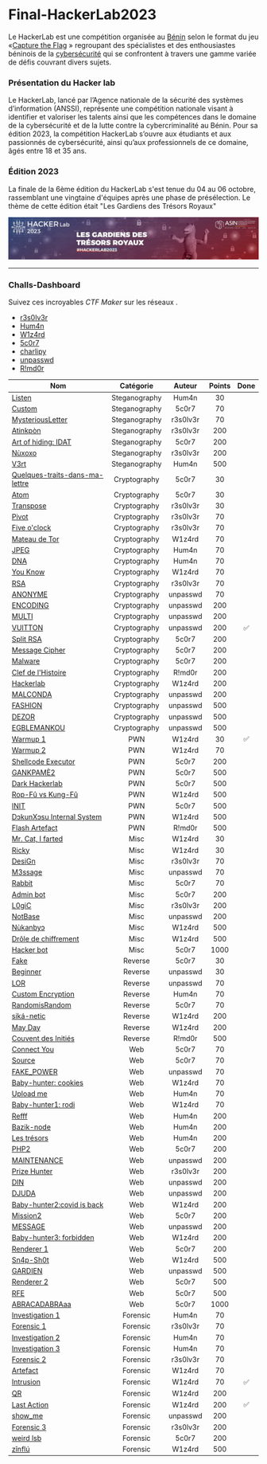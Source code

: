 # Final-HackerLab2023

Le HackerLab est une compétition organisée au [Bénin](https://fr.wikipedia.org/wiki/B%C3%A9nin)  selon le format du jeu «[Capture the Flag](https://fr.wikipedia.org/wiki/Wargame_(hacking)) » regroupant des spécialistes et des enthousiastes béninois de la [cybersécurité](https://fr.wikipedia.org/wiki/Cybers%C3%A9curit%C3%A9)  qui se confrontent à travers une gamme variée de défis couvrant divers sujets. 

### Présentation du Hacker lab
Le HackerLab, lancé par l’Agence nationale de la sécurité des systèmes d’information (ANSSI), représente une compétition nationale visant à identifier et valoriser les talents ainsi que les compétences dans le domaine de la cybersécurité et de la lutte contre la cybercriminalité au Bénin. Pour sa édition 2023, la compétition HackerLab s’ouvre aux étudiants et aux passionnés de cybersécurité, ainsi qu’aux professionnels de ce domaine, âgés entre 18 et 35 ans. 

### Édition 2023
La finale de la 6ème édition du HackerLab s'est tenue du 04 au 06 octobre, rassemblant une vingtaine d'équipes après une phase de présélection. Le thème de cette édition était "Les Gardiens des Trésors Royaux"

![HackerLab](Images/asinbenin_cover.jpeg)

-------------------------------------------------------------------
### Challs-Dashboard

Suivez ces incroyables *CTF Maker* sur   les réseaux . 

- [r3s0lv3r](https://www.linkedin.com/in/d%C3%A9bora-codjia-94417821b/?utm_source=share&utm_campaign=share_via&utm_content=profile&utm_medium=android_app)
- [Hum4n](https://www.linkedin.com/in/hored-sossou-70792b114/) 
- [W1z4rd](https://www.linkedin.com/in/emmanuel-hemadou-902725190/)
- [5c0r7](https://www.linkedin.com/in/adonishomevo) 
- [charlipy](https://www.linkedin.com/in/agossou-eliphele-charli/) 
- [unpasswd](https://www.linkedin.com/in/arafat-lassissi-1883aa215/) 
- [R!md0r](https://www.linkedin.com/in/aristide-sossou-9b315a127/)

| Nom                                                              | Catégorie     | Auteur     | Points | Done   |
|------------------------------------------------------------------|:-------------:|:----------:|:------:|:------:|
| [Listen](./Steganography/Listen.md)                                    | Steganography          | Hum4n   | 30     |
| [Custom](./Steganography/Custom.md)                                            | Steganography          | 5c0r7   | 70     |
| [MysteriousLetter](./Steganography/MysteriousLetter.md)                                    | Steganography        | r3s0lv3r   | 70     |
| [Atinkpòn](./Steganography/Atinkpòn.md)                                        | Steganography        | r3s0lv3r   | 200     |
| [Art of hiding: IDAT](./Steganography/Art-of-hiding-IDAT.md)                              | Steganography        | 5c0r7   | 200     |
| [Nùxoxo](./Steganography/Nùxoxo.md)                              | Steganography        | r3s0lv3r    | 200     |
| [V3rt](./Steganography/V3rt)                                    | Steganography        | Hum4n | 500    |
| [Quelques-traits-dans-ma-lettre](Cryptography/Quelques-traits-dans-ma-lettre.md)                                        | Cryptography        | 5c0r7 | 30    |
| [Atom](./Cryptography/Atom.md)                                     |Cryptography      | 5c0r7   | 30     |
| [Transpose](./Cryptography/Transpose.md)                       |Cryptography      | r3s0lv3r      | 30     |
| [Pivot](./Cryptography/Pivot.md)                               | Cryptography     | r3s0lv3r   | 70     |
| [Five o'clock](./Cryptography/Five-o'clock.md)                       | Cryptography     |r3s0lv3r       | 70     |
| [Mateau de Tor](./Cryptography/Mateau-de-Tor.md)                       | Cryptography     | W1z4rd      | 70    |
| [JPEG](./Cryptography/JPEG.md)               | Cryptography     | Hum4n      | 70    |
| [DNA](./Cryptography/DNA.md)               | Cryptography     |  Hum4n     | 70    |
| [You Know](./Cryptography/You-Know.md)               | Cryptography     | W1z4rd      | 70    |
| [RSA](./Cryptography/RSA.md)                                             |  Cryptography        | r3s0lv3r   | 70      |
| [ANONYME](./Cryptography/ANONYME.md)                                       | Cryptography         | unpasswd     | 70     |
| [ENCODING](./Cryptography/ENCODING.md)                 | Cryptography         | unpasswd      | 200     |
| [MULTI](./Cryptography/MULTI.md)                                   | Cryptography         |unpasswd      | 200    |
| [VUITTON](./Cryptography/VUITTON.md)                                         | Cryptography           | unpasswd   | 200     | ✅|
| [Split RSA](./Cryptography/Split-RSA.md)                                           | Cryptography           | 5c0r7     | 200    |
| [Message Cipher](./Cryptography/Message-Cipher.md)                                     | Cryptography           | 5c0r7   | 200    |
| [Malware](./Cryptography/Malware.md)                           | Cryptography           | 5c0r7     | 200    |
| [Clef de l'Histoire](./Cryptography/Clef-de-l'Histoire.md)                          | Cryptography           | R!md0r     | 200    |
| [Hackerlab](./Cryptography/Hackerlab.md)                   | Cryptography           | W1z4rd     | 200    |
| [MALCONDA](./Cryptography/MALCONDA.md)                 | Cryptography       | unpasswd      | 200    |
| [FASHION](./Cryptography/FASHION.md)                                         |Cryptography        | unpasswd   | 500    |
| [DEZOR](./Cryptography/DEZOR.md)                    | Cryptography       | unpasswd     | 500    |
| [EGBLEMANKOU](./Cryptography/EGBLEMANKOU.md)                                         |Cryptography       | unpasswd    | 500    |
| [Warmup 1](./PWN/Warmup-1.md)                           | PWN       |  W1z4rd    | 30    | ✅|
| [Warmup 2](./PWN/Warmup-2.md)                                  | PWN      |W1z4rd      | 70     |
| [Shellcode Executor](./PWN/Shellcode-Executor.md)                                      | PWN      | 5c0r7   | 200     |
| [GANKPAMÈ2](./PWN/GANKPAMÈ2.md)                       | PWN | 5c0r7   | 500     |
| [Dark Hackerlab](./PWN/Dark-Hackerlab.md)  | PWN | 5c0r7       | 500     |
| [Rop-Fû vs Kung-Fû](./PWN/Rop-Fu-Vs-Kung-Fu.md)                   | PWN | W1z4rd       | 500     |
| [INIT](./PWN/INIT.md)   | PWN |  5c0r7      | 500    |
| [DɔkunXɔsu Internal System](./PWN/DɔkunXɔsu-Internal-System.md)              | PWN | W1z4rd       | 500    |
| [Flash Artefact](./PWN/Flash-Artefact.md)                                         | PWN           | R!md0r   | 500     |
| [Mr. Cat, I farted](./Misc/Mr.Cat,I-farted.md)                                     | Misc           | W1z4rd   | 30     |
| [Ricky](./Misc/Ricky.md)                                   | Misc           | W1z4rd     | 30     |
| [DesiGn](./Misc/DesiGn.md)                         | Misc           |  r3s0lv3r     | 70    |
| [M3ssage](./Misc/M3ssage.md)                                     | Misc           | unpasswd   | 70    |
| [Rabbit](./Misc/Rabbit.md)                                           | Misc           | 5c0r7   | 70    |
| [Admin bot](./Misc/Adminbot.md)                                           | Misc           | 5c0r7   | 200    |
| [L0giC](./Misc/L0giC.md)                          | Misc           | r3s0lv3r      | 200    |
| [NotBase](./Misc/NotBase.md)                              | Misc           | unpasswd      | 200    |
| [Nùkanbyɔ](./Misc/Nùkanbyɔ.md)                               | Misc           | W1z4rd      | 500    |
| [Drôle de chiffrement](./Misc/Drôle-de-chiffrement.md)                                         | Misc       | W1z4rd      | 500    |
| [Hacker bot](./Reverse/Hacker-bot.md)                           | Misc       | 5c0r7      | 1000    |
| [Fake](./Reverse/Fake.md)                                  | Reverse     | 5c0r7     | 30     |
| [Beginner](./Reverse/Beginner.md)                                      | Reverse      | unpasswd   | 30     |
| [LOR](./Reverse/LOR.md)                       | Reverse | unpasswd   | 70     |
| [Custom Encryption](./Reverse/Custom-Encryption.md)  | Reverse | Hum4n       | 70     |
| [RandomisRandom](./Reverse/RandomisRandom.md)                   |Reverse  | 5c0r7       | 70     |
| [siká-netic](./Reverse/siká-netic.md)   | Reverse | W1z4rd       | 200    |
| [May Day](./Reverse/MayDay.md)              | Reverse | W1z4rd        | 200    |
| [Couvent des Initiés](./Reverse/Couvent-des-Initiés.md)                                         | Reverse           | R!md0r   | 500     |
| [Connect You](./Web/ConnectYou.md)                                     | Web           | 5c0r7    | 70     |
| [Source](./Web/Source.md)                                   | Web           | 5c0r7      | 70     |
| [FAKE_POWER](./Web/FAKE_POWER.md)                         | Web           | unpasswd      | 70    |
| [Baby-hunter: cookies](./Web/Baby-hunter-cookies.md)                                     | Web           | W1z4rd   | 70    |
| [Upload me](./Web/Upload-me.md)                                           | Web           | Hum4n   | 70    |
| [Baby-hunter1: rodi](./Web/Baby-hunter1-rodi.md)                                           | Web           | W1z4rd    | 70    |
| [Refff](./Web/Refff.md)                          | Web           |  Hum4n     | 200    |
| [Bazik-node](./Web/Bazik-node.md)                              | Web           |   Hum4n    | 200    |
| [Les trésors](./Web/Les-trésors.md)                               | Web           |  Hum4n     | 200    |
| [PHP2](./Web/PHP2.md)                               | Web           |  5c0r7      | 200    |
| [MAINTENANCE](./Web/MAINTENANCE.md)                                         | Web       | unpasswd     | 200    |
| [Prize Hunter](./Web/Prize-Hunter.md)                           | Web       |r3s0lv3r      | 200    |
| [DIN](./Web/DIN.md)                                  | Web      | unpasswd      | 200     |
| [DJUDA](./Web/DJUDA.md)                                      | Web      | unpasswd   | 200     |
| [Baby-hunter2:covid is back](./Web/Baby-hunter2-covid-is-back.md)                       | Web | W1z4rd   | 200     |
| [Mission2](./Web/Mission2.md)  | Web | 5c0r7        | 200     |
| [MESSAGE](./Web/MESSAGE.md)                   | Web | unpasswd       | 200     |
| [Baby-hunter3: forbidden](./Web/Baby-hunter3-forbidden.md)   | Web | W1z4rd       | 200    |
| [Renderer 1](./Web/Renderer-1.md)              | Web | 5c0r7       | 200    |
| [Sn4p-Sh0t](./Web/Sn4p-Sh0t.md)                                         | Web           | W1z4rd   | 500     |
| [GARDIEN](./Web/GARDIEN.md)                                     | Web           | unpasswd   | 500     |
| [Renderer 2](./Web/Renderer-2.md)                                   | Web           | 5c0r7       | 500     |
| [RFE](./Web/RFE.md)                         | Web           |  5c0r7      | 500    |
| [ABRACADABRAaa](./Web/ABRACADABRAaa.md)                                     | Web           | 5c0r7   | 1000    |
| [Investigation 1](./Forensic/Investigation-1.md)                                           | Forensic           |  Hum4n | 70    |
| [Forensic 1](./Forensic/Forensic-1.md)                                           | Forensic           | r3s0lv3r   | 70    |
| [Investigation 2](./Forensic/Investigation-2.md)                          | Forensic           |  Hum4n     | 70    |
| [Investigation 3](./Forensic/Investigation-3.md)                              | Forensic           | Hum4n      | 70    |
| [Forensic 2](./Forensic/Forensic-2.md)                               | Forensic           | r3s0lv3r      | 70    |
| [Artefact](./Forensic/Artefact.md)                       | Forensic |W1z4rd   | 70     |
| [Intrusion](./Forensic/Intrusion.md)  | Forensic | W1z4rd       | 70     |✅|
| [QR](./Forensic/QR.md)                   | Forensic |  W1z4rd      | 200     |
| [Last Action](./Forensic/Last-Action.md)   | Forensic |W1z4rd     | 200    |✅|
| [show_me](./Forensic/show_me.md)              | Forensic | unpasswd       | 200    |
| [Forensic 3](./Forensic/Forensic-3.md)                                         | Forensic           | r3s0lv3r     | 200     |
| [weird lsb](./Forensic/weird-lsb.md)                                     | Forensic           |5c0r7    | 200     |
| [zǐnflú](./Forensic/zǐnflú.md)                                   | Forensic           | W1z4rd      | 500     |
